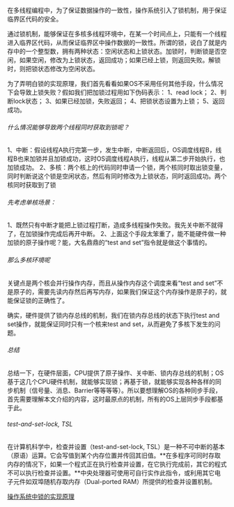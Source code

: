 在多线程编程中，为了保证数据操作的一致性，操作系统引入了锁机制，用于保证临界区代码的安全。

通过锁机制，能够保证在多核多线程环境中，在某一个时间点上，只能有一个线程进入临界区代码，从而保证临界区中操作数据的一致性。所谓的锁，说白了就是内存中的一个整型数，拥有两种状态：空闲状态和上锁状态。加锁时，判断锁是否空闲，如果空闲，修改为上锁状态，返回成功；如果已经上锁，则返回失败。解锁时，则把锁状态修改为空闲状态。

为了弄明白锁的实现原理，我们首先看看如果OS不采用任何其他手段，什么情况下会导致上锁失败？假如我们把加锁过程用如下伪码表示：
1、read lock；
2、判断lock状态；
3、如果已经加锁，失败返回；
4、把锁状态设置为上锁；
5、返回成功。


###### 什么情况能够导致两个线程同时获取到锁呢？
1、中断：假设线程A执行完第一步，发生中断，中断返回后，OS调度线程B，线程B也来加锁并且加锁成功，这时OS调度线程A执行，线程从第二步开始执行，也加锁成功。
2、多核：两个核上的代码同时申请一个锁，两个核同时取出锁变量，同时判断说这个锁是空闲状态，然后有同时修改为上锁状态，同时返回成功。两个核同时获取到了锁

###### 先考虑单核场景：
1、既然只有中断才能把上锁过程打断，造成多线程操作失败。我先关中断不就得了，在加锁操作完成后再开中断。
2、上面这个手段太笨重了，能不能硬件做一种加锁的原子操作呢？能，大名鼎鼎的“test and set”指令就是做这个事情的。


###### 那么多核环境呢

关键点是两个核会并行操作内存，而且从操作内存这个调度来看“test and set”不是原子的，需要先读内存然后再写内存，如果我们保证这个内存操作是原子的，就能保证锁的正确性了。

确实，硬件提供了锁内存总线的机制，我们在锁内存总线的状态下执行test and set操作，就能保证同时只有一个核来test and set，从而避免了多核下发生的问题。

###### 总结
总结一下，在硬件层面，CPU提供了原子操作、关中断、锁内存总线的机制；OS基于这几个CPU硬件机制，就能够实现锁；再基于锁，就能够实现各种各样的同步机制（信号量、消息、Barrier等等等等）。所以要想理解OS的各种同步手段，首先需要理解本文介绍的内容，这时最原点的机制，所有的OS上层同步手段都基于此。


###### test-and-set-lock, TSL
在计算机科学中，检查并设置（test-and-set-lock, TSL）是一种不可中断的基本（原语）运算。它会写值到某个内存位置并传回其旧值。**在多程序可同时存取内存的情况下，如果一个程式正在执行检查并设置，在它执行完成前，其它的程式不可以执行检查并设置。**中央处理器可使用可自行实作此指令，或利用其它电子元件如双埠随机存取内存（Dual-ported RAM）所提供的检查并设置机制。



[操作系统中锁的实现原理](http://blog.csdn.net/u011244446/article/details/52571745)